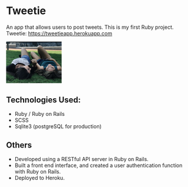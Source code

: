 # Tweetie

An app that allows users to post tweets.
This is my first Ruby project.
Tweetie: https://tweetieapp.herokuapp.com

<img src="./public/top.jpg" width="30%" height="30%">

## Technologies Used:
- Ruby / Ruby on Rails
- SCSS
- Sqlite3 (postgreSQL for production)


## Others
- Developed using a RESTful API server in Ruby on Rails.
- Built a front end interface, and created a user authentication function with Ruby on Rails.
- Deployed to Heroku.